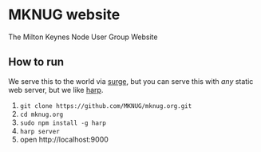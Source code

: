 MKNUG website
==============

The Milton Keynes Node User Group Website

How to run
----------
We serve this to the world via [surge](https://surge.sh), but you can serve this with *any* static web server, but we like [harp](http://harpjs.com).

1. `git clone https://github.com/MKNUG/mknug.org.git`
2. `cd mknug.org`
3. `sudo npm install -g harp`
4. `harp server`
5. open http://localhost:9000
